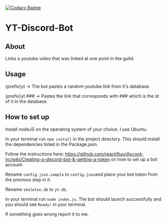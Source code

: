 [![Codacy Badge](https://api.codacy.com/project/badge/Grade/6e7b0bb6a8d44d068baf0e5c5f730afd)](https://www.codacy.com/app/fudgemaster3000/YT-Discord-Bot?utm_source=github.com&amp;utm_medium=referral&amp;utm_content=cdnexport/YT-Discord-Bot&amp;utm_campaign=Badge_Grade)
# YT-Discord-Bot
## About
Links a youtube video that was linked at one point in the guild.

## Usage
{prefix}yt -> The bot pastes a random youtube link from it's database.

{prefix}yt ### -> Pastes the link that corresponds with ### which is the id of it in the database.

## How to set up
Install nodeJS on the operating system of your choice. I use Ubuntu.

In your terminal run `npm install` in the project directory. This should install the dependencies listed in the Package.json.

Follow the instructions here: https://github.com/reactiflux/discord-irc/wiki/Creating-a-discord-bot-&-getting-a-token on how to set up a bot account.

Rename `config.json.sample` to `config.json`and place your bot token from the previous step in it.

Rename `skeleton.db` to `yt.db`.

In your terminal run `node index.js`. The bot should launch successfully and you should see `Ready!` in your terminal.

If something goes wrong report it to me.
